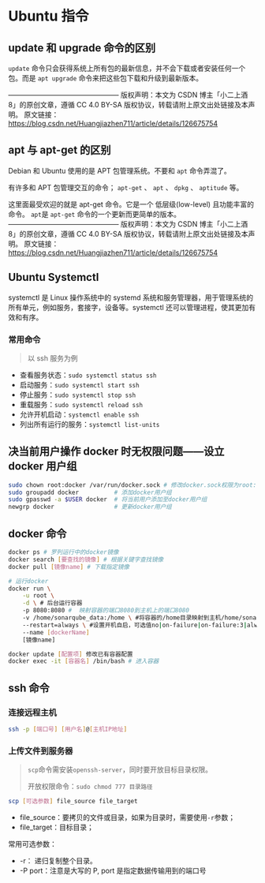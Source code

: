 # Ubuntu 指令

## update 和 upgrade 命令的区别

`update` 命令只会获得系统上所有包的最新信息，并不会下载或者安装任何一个包。而是 `apt upgrade` 命令来把这些包下载和升级到最新版本。

————————————————
版权声明：本文为 CSDN 博主「小二上酒 8」的原创文章，遵循 CC 4.0 BY-SA 版权协议，转载请附上原文出处链接及本声明。
原文链接：https://blog.csdn.net/Huangjiazhen711/article/details/126675754

## apt 与 apt-get 的区别

Debian 和 Ubuntu 使用的是 APT 包管理系统。不要和 `apt` 命令弄混了。

有许多和 APT 包管理交互的命令； `apt-get` 、 `apt` 、 `dpkg` 、 `aptitude` 等。

这里面最受欢迎的就是 apt-get 命令。它是一个 低层级(low-level) 且功能丰富的命令。 `apt`是 `apt-get` 命令的一个更新而更简单的版本。
————————————————
版权声明：本文为 CSDN 博主「小二上酒 8」的原创文章，遵循 CC 4.0 BY-SA 版权协议，转载请附上原文出处链接及本声明。
原文链接：https://blog.csdn.net/Huangjiazhen711/article/details/126675754

## Ubuntu Systemctl

systemctl 是 Linux 操作系统中的 systemd 系统和服务管理器，用于管理系统的所有单元，例如服务，套接字，设备等。systemctl 还可以管理进程，使其更加有效和有序。

### 常用命令

> 以 ssh 服务为例

- 查看服务状态：`sudo systemctl status ssh`
- 启动服务：`sudo systemctl start ssh`
- 停止服务：`sudo systemctl stop ssh`
- 重载服务：`sudo systemctl reload ssh`
- 允许开机启动：`systemctl enable ssh`
- 列出所有运行的服务：`systemctl list-units`

## 决当前用户操作 docker 时无权限问题——设立 docker 用户组

```sh
sudo chown root:docker /var/run/docker.sock # 修改docker.sock权限为root:docker
sudo groupadd docker          # 添加docker用户组
sudo gpasswd -a $USER docker  # 将当前用户添加至docker用户组
newgrp docker                 # 更新docker用户组
```

## docker 命令

```sh
docker ps # 罗列运行中的docker镜像
docker search [要查找的镜像] # 根据关键字查找镜像
docker pull [镜像name] # 下载指定镜像

# 运行docker
docker run \
	-u root \
	-d \ # 后台运行容器
	-p 8080:8080 # 	映射容器的端口8080到主机上的端口8080
	-v /home/sonarqube_data:/home \ #将容器的/home目录映射到主机/home/sonarqube_data
	--restart=always \ #设置开机自启，可选值no|on-failure|on-failure:3|always|unless-stopped
	--name [dockerName]
	[镜像name]

docker update [配置项] 修改已有容器配置
docker exec -it [容器名] /bin/bash # 进入容器
```

## ssh 命令

### 连接远程主机

```sh
ssh -p [端口号] [用户名]@[主机IP地址]
```

### 上传文件到服务器

> `scp`命令需安装`openssh-server`，同时要开放目标目录权限。
>
> 开放权限命令：`sudo chmod 777 目录路径`

```sh
scp [可选参数] file_source file_target
```

- file_source：要拷贝的文件或目录，如果为目录时，需要使用`-r`参数；
- file_target：目标目录；

常用可选参数：

- -r： 递归复制整个目录。
- -P port：注意是大写的 P, port 是指定数据传输用到的端口号
